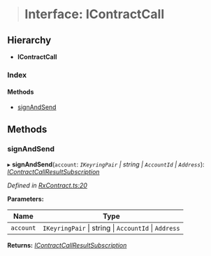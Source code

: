 > # Interface: IContractCall

## Hierarchy

* **IContractCall**

### Index

#### Methods

* [signAndSend](_rxcontract_.icontractcall.md#signandsend)

## Methods

###  signAndSend

▸ **signAndSend**(`account`: *`IKeyringPair` | string | `AccountId` | `Address`*): *[IContractCallResultSubscription](../modules/_rxcontract_.md#icontractcallresultsubscription)*

*Defined in [RxContract.ts:20](https://github.com/polkadot-js/api/blob/917168a/packages/api-contract/src/RxContract.ts#L20)*

**Parameters:**

Name | Type |
------ | ------ |
`account` | `IKeyringPair` \| string \| `AccountId` \| `Address` |

**Returns:** *[IContractCallResultSubscription](../modules/_rxcontract_.md#icontractcallresultsubscription)*